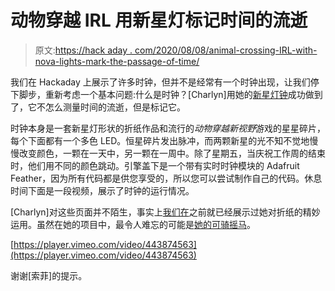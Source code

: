 # 动物穿越 IRL 用新星灯标记时间的流逝

> 原文:[https://hack aday . com/2020/08/08/animal-crossing-IRL-with-nova-lights-mark-the-passage-of-time/](https://hackaday.com/2020/08/08/animal-crossing-irl-with-nova-lights-to-mark-the-passage-of-time/)

我们在 Hackaday 上展示了许多时钟，但并不是经常有一个时钟出现，让我们停下脚步，重新考虑一个基本问题:什么是时钟？[Charlyn]用她的[新星灯钟](https://charlyn.codes/ac-nova-light-clock/)成功做到了，它不怎么测量时间的流逝，但是标记它。

时钟本身是一套新星灯形状的折纸作品和流行的*动物穿越新视野*游戏的星星碎片，每个下面都有一个多色 LED。恒星碎片发出脉冲，而两颗新星的光不知不觉地慢慢改变颜色，一颗在一天中，另一颗在一周中。除了星期五，当庆祝工作周的结束时，他们用不同的颜色跳动。引擎盖下是一个带有实时时钟模块的 Adafruit Feather，因为所有代码都是供您享受的，所以您可以尝试制作自己的代码。休息时间下面是一段视频，展示了时钟的运行情况。

[Charlyn]对这些页面并不陌生，事实上[我们在](https://hackaday.com/2020/01/22/paper-glows-up-with-this-origami-wall-piece/)之前就已经展示过她对折纸的精妙运用。虽然在她的项目中，最令人难忘的可能是[她的可骑摇马](https://hackaday.com/2020/01/20/electric-unicorn-is-our-kind-of-rideable/)。

[https://player.vimeo.com/video/443874563](https://player.vimeo.com/video/443874563)

谢谢[索菲]的提示。